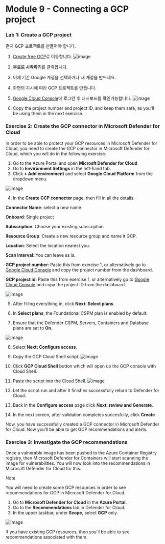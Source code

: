 # Module 9 - Connecting a GCP project

### Lab 1: Create a GCP project

먼저 GCP 프로젝트를 만들어야 합니다.

1.	[Create free GCP](https://www.google.com/aclk?sa=l&ai=DChcSEwiA7K7Gubn3AhUJuu0KHbACBZkYABAAGgJkZw&sig=AOD64_0Cc0zndLvPEu7wV4blEFwWvjOWag&q&adurl&ved=2ahUKEwihk6nGubn3AhVFZcAKHWP5BYkQ0Qx6BAgDEAE)로 이동합니다.
  ![image](https://github.com/user-attachments/assets/74fe6bb0-4d75-4137-93a2-c8767d9248d2)

2. **무료로 시작하기**를 클릭합니다.
3. 이제 기존 Google 계정을 선택하거나 새 계정을 만드세요.
4. 화면의 지시에 따라 GCP 프로젝트를 만듭니다.
5. [Google Cloud Console](console.cloud.google.com)에 로그인 후 대시보드를 확인가능합니다.
  ![image](https://github.com/user-attachments/assets/e579c4a1-b800-4675-83ed-fe9adb8f816e)

6. Copy the project number and project ID, and keep them safe, as you'll be using them in the next exercise.

### Exercise 2: Create the GCP connector in Microsoft Defender for Cloud

In order to be able to protect your GCP resources in Microsoft Defender for Cloud, you need to create the GCP connector in Microsoft Defender for Cloud, which you will do in the following exercise. 


1. Go to the Azure Portal and open **Microsft Defender for Cloud** 
2. Go to **Environment Settings** in the left-hand tab.
3. Click **+ Add environment** and select **Google Cloud Platform** from the dropdown menu.

  ![image](https://github.com/user-attachments/assets/906b2d1a-c2ff-45db-9e3e-bb8b9bc0a7aa)

4. In the **Create GCP connector** page, then fill in all the details:

**Connector Name**: select a new name

**Onboard**: Single project 

**Subscription**: Choose your existing subscription

**Resource Group**: Create a new resource group and name it GCP.

**Location**: Select the location nearest you.

**Scan interval**: You can leave as is.

**GCP project number**: Paste this from exercise 1, or alternatively go to [Google Cloud Console](console.cloud.google.com) and copy the project number from the dashboard.

**GCP project id**: Paste this from exercise 1, or alternatively go to [Google Cloud Console](console.cloud.google.com) and copy the project ID from the dashboard.

  ![image](https://github.com/user-attachments/assets/bf19f11b-e6e1-4932-8607-24863ff63282)


5.  After filling everything in, click **Next: Select plans**.
6. In **Select plans**, the Foundational CSPM plan is enabled by default.

7. Ensure that the Defender CSPM, Servers, Containers and Database plans are set to **On**. 

  ![image](https://github.com/user-attachments/assets/dbceb075-a293-4704-9ead-65e0c01a2b77)

8. Select **Next: Configure access**.
9. Copy the GCP Cloud Shell script. 
  ![image](https://github.com/user-attachments/assets/dbe129b4-c594-437f-b83b-edeb38638f02)

10. Click **GCP Cloud Shell** button which will open up the GCP console with Cloud Shell.
11. Paste the script into the Cloud Shell.
  ![image](https://github.com/user-attachments/assets/34dcc055-9a0a-4795-8800-01e7e1fc1ff6)

12. Let the script run and after it finishes successfully return to Defender for Cloud. 
13. Back in the **Configure access** page click **Next: review and Generate**.
14. In the next screen, after validation completes succesfully, click **Create**

Now, you have successfully created a GCP connector in Microsoft Defender for Cloud. Now you'll be able to get GCP recommendations and alerts.

### Exercise 3: Investigate the GCP recommendations 

Once a vulnerable image has been pushed to the Azure Container Registry registry, then Microsoft Defender for Containers will start scanning the image for vulnerabilities. You will now look into the recommendations in Microsoft Defender for Cloud for this. 

> [!NOTE]
> You will need to create some GCP resources in order to see recommendations for GCP in Microsoft Defender for Cloud.
 
 1. Go to **Microsoft Defender for Cloud** in the **Azure Portal**.
 2. Go to the **Recommendations** tab in Defender for Cloud.
 3. In the upper taskbar, under **Scope**, select **GCP** only. 
 
  ![image](https://github.com/user-attachments/assets/c8aa6ad8-e5db-4155-9459-659f5ce952ba)


If you have existing GCP resources, then you'll be able to see recommendations associated with them.
